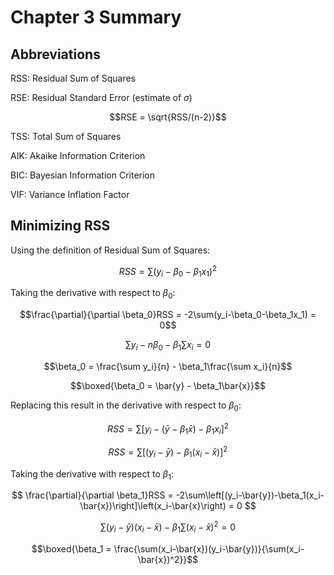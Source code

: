 # Chapter 3 Summary

## Abbreviations

RSS: Residual Sum of Squares

RSE: Residual Standard Error (estimate of $\sigma$)

$$RSE = \sqrt{RSS/(n-2)}$$

TSS: Total Sum of Squares

AIK: Akaike Information Criterion

BIC: Bayesian Information Criterion

VIF: Variance Inflation Factor

## Minimizing RSS

Using the definition of Residual Sum of Squares:

$$RSS = \sum(y_i-\beta_0-\beta_1x_1)^2$$

Taking the derivative with respect to $\beta_0$:

$$\frac{\partial}{\partial \beta_0}RSS = -2\sum(y_i-\beta_0-\beta_1x_1) = 0$$

$$\sum y_i - n\beta_0 - \beta_1\sum x_i = 0$$

$$\beta_0 = \frac{\sum y_i}{n} - \beta_1\frac{\sum x_i}{n}$$

$$\boxed{\beta_0 = \bar{y} - \beta_1\bar{x}}$$

Replacing this result in the derivative with respect to $\beta_0$:

$$RSS = \sum[y_i-(\bar{y}-\beta_1\bar{x})-\beta_1x_i]^2$$

$$RSS = \sum[(y_i-\bar{y})-\beta_1(x_i-\bar{x})]^2$$

Taking the derivative with respect to $\beta_1$:

$$
\frac{\partial}{\partial \beta_1}RSS = -2\sum\left[(y_i-\bar{y})-\beta_1(x_i-\bar{x})\right]\left(x_i-\bar{x}\right) = 0
$$


$$\sum(y_i-\bar{y})(x_i-\bar{x}) - \beta_1\sum(x_i-\bar{x})^2 = 0$$

$$\boxed{\beta_1 = \frac{\sum(x_i-\bar{x})(y_i-\bar{y})}{\sum(x_i-\bar{x})^2}}$$